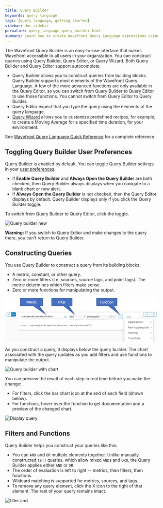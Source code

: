 ```yaml
---
title: Query Builder
keywords: query language
tags: [query language, getting started]
sidebar: doc_sidebar
permalink: query_language_query_builder.html
summary: Learn how to create Wavefront Query Language expressions using Query Builder.
---
```

The Wavefront Query Builder is an easy-to-use interface that makes Wavefront accessible to all users in your organization. You can construct queries using Query Builder, Query Editor, or Query Wizard. Both Query Builder and Query Editor support autocomplete.
* Query Builder allows you to construct queries from building blocks. Query Builder supports most elements of the Wavefront Query Language. A few of the more advanced functions are only available in the Query Editor, so you can switch from Query Builder to Query Editor to use those functions. You cannot switch from Query Editor to Query Builder.
* Query Editor expect that you type the query using the elements of the query language.
* [Query Wizard](https://docs.wavefront.com/query_language_query_wizard.html) allows you to customize predefined recipes, for example, to create a Moving Average for a specified time duration, for your environment.

See [Wavefront Query Language Quick Reference](query_language_reference.html) for a complete reference.

## Toggling Query Builder User Preferences

Query Builder is enabled by default. You can toggle Query Builder settings in your [user preferences](users_account_managing.html#configuring-user-preferences).
* If **Enable Query Builder** and **Always Open the Query Builder** are both checked, then Query Builder always displays when you navigate to a blank chart or new alert.
* If **Always Open the Query Builder** is not checked, then the Query Editor displays by default. Query Builder displays only if you click the Query Builder toggle.

To switch from Query Builder to Query Editor, click the toggle.

![Query builder new](images/query_builder_new.png)

**Warning:** If you switch to Query Editor and make changes to the query there, you can't return to Query Builder.

## Constructing Queries

You use Query Builder to construct a query from its building blocks:
* A metric, constant, or other query.
* Zero or more filters (i.e. sources, source tags, and point tags). The metric determines which filters make sense.
* Zero or more functions for manipulating the output.

![Query builder](images/query_builder_04x.png)

As you construct a query, it displays below the query builder. The chart associated with the query updates as you add filters and use functions to manipulate the output.

![Query builder with chart](images/query_builder_showing_chart.png)

You can preview the result of each step in real time before you make the change:
* For filters, click the bar chart icon at the end of each field (shown below).
* For functions, hover over the function to get documentation and a preview of the changed chart.

![Display query](images/display_query.png)

## Filters and Functions

Query Builder helps you construct your queries like this:
* You can `AND` and `OR` multiple elements together.
  Unlike manually constructed `ts()` queries, which allow mixed `AND`s and `OR`s, the Query Builder applies either `AND` or `OR`.
* The order of evaluation is left to right -- metrics, then filters, then functions.
* Wildcard matching is supported for metrics, sources, and tags.
* To remove any query element, click the X icon to the right of that element. The rest of your query remains intact.

![filter and](images/filter_and.png)
